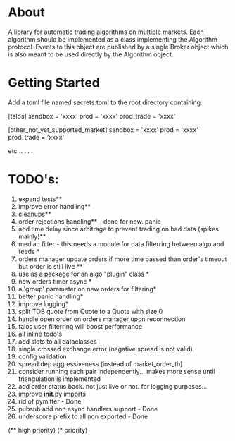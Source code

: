 # About
A library for automatic trading algorithms on multiple markets.
Each algorithm should be implemented as a class implementing the Algorithm protocol.
Events to this object are published by a single Broker object which is also meant to be used directly by the
Algorithm object.

# Getting Started
Add a toml file named secrets.toml to the root directory containing:

[talos]
sandbox = 'xxxx'
prod = 'xxxx'
prod_trade = 'xxxx'

[other_not_yet_supported_market]
sandbox = 'xxxx'
prod = 'xxxx'
prod_trade = 'xxxx'

etc...
.
.
.


# TODO's:
1.  expand tests**
2.  improve error handling**
3.  cleanups**
4.  order rejections handling** - done for now. panic
5.  add time delay since arbitrage to prevent trading on bad data (spikes mainly)**
6.  median filter - this needs a module for data filterring between algo and feeds *
7.  orders manager update orders if more time passed than order's timeout but order is still live **
8.  use as a package for an algo "plugin" class *
9.  new orders timer async *
10. a 'group' parameter on new orders for filtering*
11. better panic handling*
12. improve logging*
13. split TOB quote from Quote to a Quote with size 0
14. handle open order on orders manager upon reconnection 
15. talos user filterring will boost performance 
16. all inline todo's
17. add slots to all dataclasses
18. single crossed exchange error (negative spread is not valid)
19. config validation
20. spread dep aggressiveness (instead of market_order_th)
21. consider running each pair independently... makes more sense until triangulation is implemented
22. add order status back. not just live or not. for logging purposes...
23. improve __init__.py imports 
24. rid of pymitter - Done
25. pubsub add non async handlers support - Done
26. underscore prefix to all non exported - Done


(** high priority)
(* priority)

